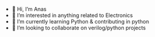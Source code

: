 - 👋 Hi, I’m Anas
- 👀 I’m interested in anything related to Electronics
- 🌱 I’m currently learning Python & contributing in python
- 💞️ I’m looking to collaborate on verilog/python projects

<!---
geekboi777/geekboi777 is a ✨ special ✨ repository because its `README.md` (this file) appears on your GitHub profile.
You can click the Preview link to take a look at your changes.
--->
